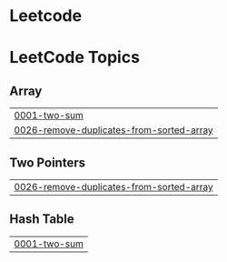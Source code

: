 # Leetcode
<!---LeetCode Topics Start-->
# LeetCode Topics
## Array
|  |
| ------- |
| [0001-two-sum](https://github.com/Amirthalingam015/Leetcode/tree/master/0001-two-sum) |
| [0026-remove-duplicates-from-sorted-array](https://github.com/Amirthalingam015/Leetcode/tree/master/0026-remove-duplicates-from-sorted-array) |
## Two Pointers
|  |
| ------- |
| [0026-remove-duplicates-from-sorted-array](https://github.com/Amirthalingam015/Leetcode/tree/master/0026-remove-duplicates-from-sorted-array) |
## Hash Table
|  |
| ------- |
| [0001-two-sum](https://github.com/Amirthalingam015/Leetcode/tree/master/0001-two-sum) |
<!---LeetCode Topics End-->